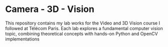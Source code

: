 # Camera - 3D - Vision


This repository contains my lab works for the Video and 3D Vision course I followed at Télécom Paris. Each lab explores a fundamental computer vision topic, combining theoretical concepts with hands-on Python and OpenCV implementations
